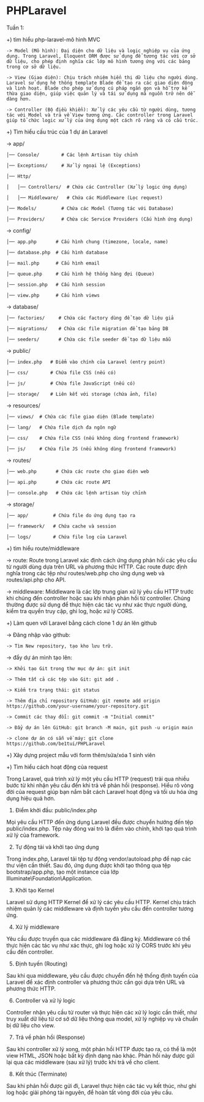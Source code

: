 # PHPLaravel
Tuần 1:

+) tìm hiểu php-laravel-mô hình MVC
  
    -> Model (Mô hình): Đại diện cho dữ liệu và logic nghiệp vụ của ứng dụng. Trong Laravel, Eloquent ORM được sử dụng để tương tác với cơ sở dữ liệu, cho phép định nghĩa các lớp mô hình tương ứng với các bảng trong cơ sở dữ liệu.
  
    -> View (Giao diện): Chịu trách nhiệm hiển thị dữ liệu cho người dùng. Laravel sử dụng hệ thống template Blade để tạo ra các giao diện động và linh hoạt. Blade cho phép sử dụng cú pháp ngắn gọn và hỗ trợ kế thừa giao diện, giúp việc quản lý và tái sử dụng mã nguồn trở nên dễ dàng hơn.
  
    -> Controller (Bộ điều khiển): Xử lý các yêu cầu từ người dùng, tương tác với Model và trả về View tương ứng. Các controller trong Laravel giúp tổ chức logic xử lý của ứng dụng một cách rõ ràng và có cấu trúc.
  

+) Tìm hiểu cấu trúc của 1 dự án Laravel

 -> app/
    
    │── Console/        # Các lệnh Artisan tùy chỉnh
    
    │── Exceptions/     # Xử lý ngoại lệ (Exceptions)
    
    │── Http/
    
    │   │── Controllers/  # Chứa các Controller (Xử lý logic ứng dụng)
    
    │   │── Middleware/   # Chứa các Middleware (Lọc request)
    
    │── Models/         # Chứa các Model (Tương tác với Database)
    
    │── Providers/      # Chứa các Service Providers (Cấu hình ứng dụng)
 
 -> config/
    
    │── app.php       # Cấu hình chung (timezone, locale, name)
    
    │── database.php  # Cấu hình database
    
    │── mail.php      # Cấu hình email
    
    │── queue.php     # Cấu hình hệ thống hàng đợi (Queue)
    
    │── session.php   # Cấu hình session
    
    │── view.php      # Cấu hình views
 
 -> database/
    
    │── factories/     # Chứa các factory dùng để tạo dữ liệu giả
    
    │── migrations/    # Chứa các file migration để tạo bảng DB
    
    │── seeders/       # Chứa các file seeder để tạo dữ liệu mẫu
 
 -> public/
    
    │── index.php   # Điểm vào chính của Laravel (entry point)
    
    │── css/        # Chứa file CSS (nếu có)
    
    │── js/         # Chứa file JavaScript (nếu có)
    
    │── storage/    # Liên kết với storage (chứa ảnh, file)
 
 -> resources/
    
    │── views/  # Chứa các file giao diện (Blade template)
    
    │── lang/   # Chứa file dịch đa ngôn ngữ
    
    │── css/    # Chứa file CSS (nếu không dùng frontend framework)
    
    │── js/     # Chứa file JS (nếu không dùng frontend framework)
 
 -> routes/
    
    │── web.php       # Chứa các route cho giao diện web
    
    │── api.php       # Chứa các route API
    
    │── console.php   # Chứa các lệnh artisan tùy chỉnh
 
 -> storage/
    
    │── app/         # Chứa file do ứng dụng tạo ra
    
    │── framework/   # Chứa cache và session
    
    │── logs/        # Chứa file log của Laravel


+) tìm hiểu route/middleware

-> route: Route trong Laravel xác định cách ứng dụng phản hồi các yêu cầu từ người dùng dựa trên URL và phương thức HTTP. Các route được định nghĩa trong các tệp như routes/web.php cho ứng dụng web và routes/api.php cho API.

-> middleware: Middleware là các lớp trung gian xử lý yêu cầu HTTP trước khi chúng đến controller hoặc sau khi nhận phản hồi từ controller. Chúng thường được sử dụng để thực hiện các tác vụ như xác thực người dùng, kiểm tra quyền truy cập, ghi log, hoặc xử lý CORS.

+) Làm quen với Laravel bằng cách clone 1 dự án lên github

-> Đăng nhập vào github:
  
    -> Tìm New repository, tạo kho lưu trữ.

-> đẩy dự án mình tạo lên:
 
    -> Khởi tạo Git trong thư mục dự án: git init
 
    -> Thêm tất cả các tệp vào Git: git add .
 
    -> Kiểm tra trạng thái: git status
 
    -> Thêm địa chỉ repository GitHub: git remote add origin https://github.com/your-username/your-repository.git
 
    -> Commit các thay đổi: git commit -m "Initial commit"
   
    -> Đẩy dự án lên GitHub: git branch -M main, git push -u origin main
   
    -> clone dự án có sẵn về máy: git clone https://github.com/be1tui/PHPLaravel
  
+) Xây dựng project mẫu với form thêm/sửa/xóa 1 sinh viên

+) Tìm hiểu cách hoạt động của request
  
   Trong Laravel, quá trình xử lý một yêu cầu HTTP (request) trải qua nhiều bước từ khi nhận yêu cầu đến khi trả về phản hồi (response). Hiểu rõ vòng đời của request giúp bạn nắm bắt cách Laravel hoạt động và tối ưu hóa ứng dụng hiệu quả hơn.

1. Điểm khởi đầu: public/index.php

Mọi yêu cầu HTTP đến ứng dụng Laravel đều được chuyển hướng đến tệp public/index.php. Tệp này đóng vai trò là điểm vào chính, khởi tạo quá trình xử lý của framework. 

2. Tự động tải và khởi tạo ứng dụng

Trong index.php, Laravel tải tệp tự động vendor/autoload.php để nạp các thư viện cần thiết. Sau đó, ứng dụng được khởi tạo thông qua tệp bootstrap/app.php, tạo một instance của lớp Illuminate\Foundation\Application. 

3. Khởi tạo Kernel

Laravel sử dụng HTTP Kernel để xử lý các yêu cầu HTTP. Kernel chịu trách nhiệm quản lý các middleware và định tuyến yêu cầu đến controller tương ứng. 

4. Xử lý middleware

Yêu cầu được truyền qua các middleware đã đăng ký. Middleware có thể thực hiện các tác vụ như xác thực, ghi log hoặc xử lý CORS trước khi yêu cầu đến controller. 

5. Định tuyến (Routing)

Sau khi qua middleware, yêu cầu được chuyển đến hệ thống định tuyến của Laravel để xác định controller và phương thức cần gọi dựa trên URL và phương thức HTTP. 

6. Controller và xử lý logic

Controller nhận yêu cầu từ router và thực hiện các xử lý logic cần thiết, như truy xuất dữ liệu từ cơ sở dữ liệu thông qua model, xử lý nghiệp vụ và chuẩn bị dữ liệu cho view. 

7. Trả về phản hồi (Response)

Sau khi controller xử lý xong, một phản hồi HTTP được tạo ra, có thể là một view HTML, JSON hoặc bất kỳ định dạng nào khác. Phản hồi này được gửi lại qua các middleware (sau xử lý) trước khi trả về cho client. 

8. Kết thúc (Terminate)

Sau khi phản hồi được gửi đi, Laravel thực hiện các tác vụ kết thúc, như ghi log hoặc giải phóng tài nguyên, để hoàn tất vòng đời của yêu cầu.

